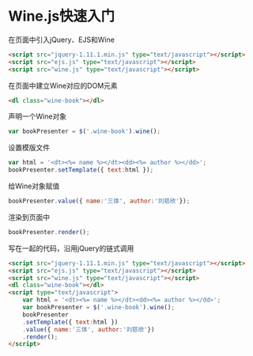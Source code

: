 # Wine.js快速入门


在页面中引入jQuery、EJS和Wine

```html
<script src="jquery-1.11.1.min.js" type="text/javascript"></script>
<script src="ejs.js" type="text/javascript"></script>
<script src="wine.js" type="text/javascript"></script>
```

在页面中建立Wine对应的DOM元素

```html
<dl class="wine-book"></dl>
```

声明一个Wine对象

```javascript
var bookPresenter = $('.wine-book').wine();
```

设置模版文件

```javascript
var html = '<dt><%= name %></dt><dd><%= author %></dd>';
bookPresenter.setTemplate({ text:html });
```

给Wine对象赋值

```javascript
bookPresenter.value({ name:'三体', author:'刘慈欣'});
```

渲染到页面中

```javascript
bookPresenter.render();
```

写在一起的代码，沿用jQuery的链式调用

```html
<script src="jquery-1.11.1.min.js" type="text/javascript"></script>
<script src="ejs.js" type="text/javascript"></script>
<script src="wine.js" type="text/javascript"></script>
<dl class="wine-book"></dl>
<script type="text/javascript">
	var html = '<dt><%= name %></dt><dd><%= author %></dd>';
	var bookPresenter = $('.wine-book').wine();
	bookPresenter
	.setTemplate({ text:html })
	.value({ name:'三体', author:'刘慈欣'})
	.render();
</script>
```